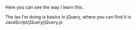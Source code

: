 Here you can see the way I learn this.



The las I'm doing is basics in jQuery, 
where you can find it in JavaScript/jQuery/jQuery.js
